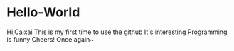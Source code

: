 # Hello-World
Hi,Caixai
This is my first time to use the github
It's interesting
Programming is funny
Cheers!
Once again~
